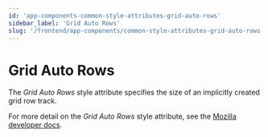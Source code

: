 ```yaml
---
id: 'app-components-common-style-attributes-grid-auto-rows'
sidebar_label: 'Grid Auto Rows'
slug: '/frontend/app-components/common-style-attributes-grid-auto-rows'
---
```

# Grid Auto Rows
The *Grid Auto Rows* style attribute specifies the size of an implicitly created grid row track.

For more detail on the *Grid Auto Rows* style attribute, see the [Mozilla developer docs](https://developer.mozilla.org/en-US/docs/Web/CSS/grid-auto-rows).
